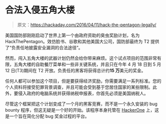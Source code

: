 # 合法入侵五角大楼

> 原文：<https://hackaday.com/2016/04/11/hack-the-pentagon-legally/>

美国国防部刚刚启动了世界上第一个由政府资助的臭虫奖励计划，名为 HackThePentagon。效仿脸书、谷歌和其他美国大公司，国防部最终为 T2 提供了“负责任地披露安全漏洞的合法途径”。

然而，闯入五角大楼的武器计划仍然会给你带来麻烦。这个试点项目的范围非常有限，五角大楼的自助餐厅菜单和一些非关键系统，并且只在今年 4 月 18 日到 5 月 12 日(T3)期间在 T2 开放。负责任的黑客将获得总计约**15 万**美元的奖金。

任何人都可以参加这个项目，但是要获得经济奖励，你需要满足一系列标准。您的个人资料将接受犯罪背景调查，并且可能会受到基于您居住国家的某些限制。此外，要侵入政府的电脑系统并获得纳税申报表，你首先必须是美国纳税人。

尽管这个框架把这个计划变成了一个月的黑客竞赛，而不是一个永久安装的 bug bounty 程序，但这无疑是一个好的开始。该程序本身托管在 [HackerOne](https://hackerone.com/) 上，这是一个旨在简化分配 bug 奖金过程的平台。